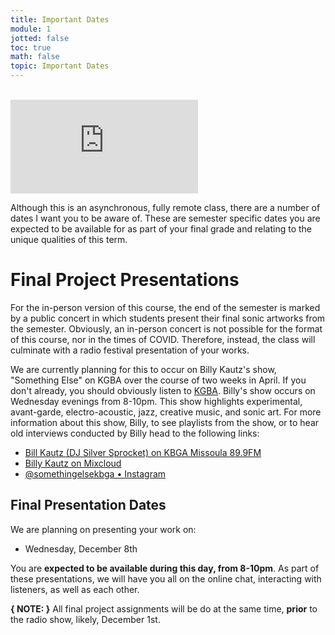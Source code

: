 ```yaml
---
title: Important Dates
module: 1
jotted: false
toc: true
math: false
topic: Important Dates
---
```




<br />

<div class="embed-responsive embed-responsive-16by9"><iframe class="embed-responsive-item" src="https://www.youtube.com/embed/2P_S2YeGuVg" frameborder="0" allow="accelerometer; autoplay; encrypted-media; gyroscope; picture-in-picture" allowfullscreen></iframe></div>

Although this is an asynchronous, fully remote class, there are a number of dates I want you to be aware of. These are semester specific dates you are expected to be available for as part of your final grade and relating to the unique qualities of this term.


# Final Project Presentations

For the in-person version of this course, the end of the semester is marked by a public concert in which students present their final sonic artworks from the semester. Obviously, an in-person concert is not possible for the format of this course, nor in the times of COVID. Therefore, instead, the class will culminate with a radio festival presentation of your works.

We are currently planning for this to occur on Billy Kautz's show, "Something Else" on KGBA over the course of two weeks in April. If you don't already, you should obviously listen to [KGBA](https://www.kbga.org). Billy's show occurs on Wednesday evenings from 8-10pm. This show highlights experimental, avant-garde, electro-acoustic, jazz, creative music, and sonic art. For more information about this show, Billy, to see playlists from the show, or to hear old interviews conducted by Billy head to the following links:

- [Bill Kautz (DJ Silver Sprocket) on KBGA Missoula 89.9FM](https://spinitron.com/KBGA/dj/37934/Bill-Kautz-DJ-Silver-Sprocket)
- [Billy Kautz on Mixcloud](https://www.mixcloud.com/bill-kautz/)
- [@somethingelsekbga • Instagram](https://www.instagram.com/somethingelsekbga/)

## Final Presentation Dates

We are planning on presenting your work on:

- Wednesday, December 8th

You are **expected to be available during this day, from 8-10pm**. As part of these presentations, we will have you all on the online chat, interacting with listeners, as well as each other.

**{ NOTE: }** All final project assignments will be do at the same time, **prior** to the radio show, likely, December 1st.
